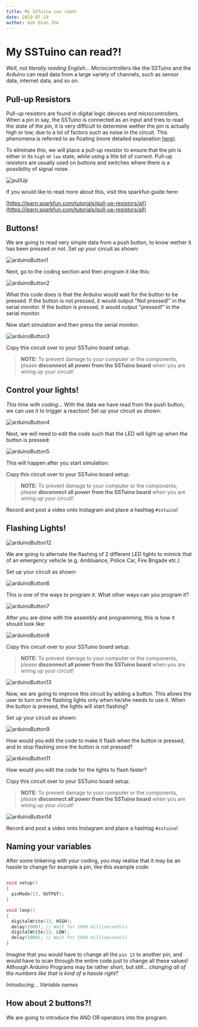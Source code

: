```yaml
---
title: My SSTuino can read!
date: 2019-07-19
author: Goh Qian Zhe
---
```


# My SSTuino can read?!

*Well, not literally reading English...* Microcontrollers like the SSTuino and the Arduino can read data from a large variety of channels, such as sensor data, internet data, and so on.

## Pull-up Resistors

Pull-up resistors are found in digital logic devices and microcontrollers. When a pin in say, the SSTuino is connected as an input and tries to read the state of the pin, it is very difficult to determine wether the pin is actually high or low, due to a lot of factors such as noise in the circuit. This phenomena is referred to as floating (more detailed explanation [here](https://learn.adafruit.com/circuit-playground-digital-input/floating-inputs)).

To eliminate this, we will place a pull-up resistor to ensure that the pin is either in its `high` or `low` state, while using a litle bit of current. Pull-up resistors are usually used on buttons and switches where there is a possibility of signal noise.

![pullUp](https://cdn.sparkfun.com/assets/6/f/b/c/7/511568b6ce395f1b40000000.jpg)

If you would like to read more about this, visit this sparkfun guide here: 

[https://learn.sparkfun.com/tutorials/pull-up-resistors/all](https://learn.sparkfun.com/tutorials/pull-up-resistors/all)

## Buttons!

We are going to read very simple data from a push button, to know wether it has been pressed or not. Set up your circuit as shown:

![arduinoButton1](https://raw.githubusercontent.com/d3lta-v/SSTuino/master/Image%20Assets/Tutorial%20Image%20Assets/5_digitalRead/arduinoButton1.png)

Next, go to the coding section and then program it like this:

![arduinoButton2](https://raw.githubusercontent.com/d3lta-v/SSTuino/master/Image%20Assets/Tutorial%20Image%20Assets/5_digitalRead/arduinoButton2.png)

What this code does is that the Arduino would wait for the button to be pressed. If the button is not pressed, it would output "Not pressed!" in the serial monitor. If the button is pressed, it would output "pressed!" in the serial monitor.

Now start simulation and then press the serial monitor:

![arduinoButton3](https://github.com/d3lta-v/SSTuino/blob/master/Image%20Assets/Tutorial%20Image%20Assets/5_digitalRead/arduinoButton3.gif?raw=true)

Copy this circuit over to your SSTuino board setup.

>**NOTE:** To prevent damage to your computer or the components, please **disconnect all power from the SSTuino board** when you are wiring up your circuit!

## Control your lights!

*This time with coding...* With the data we have read from the push button, we can use it to trigger a reaction! Set up your circuit as shown:

![arduinoButton4](https://raw.githubusercontent.com/d3lta-v/SSTuino/master/Image%20Assets/Tutorial%20Image%20Assets/5_digitalRead/arduinoButton4.png)

Next, we will need to edit the code such that the LED will light up when the button is pressed:

![arduinoButton5](https://raw.githubusercontent.com/d3lta-v/SSTuino/master/Image%20Assets/Tutorial%20Image%20Assets/5_digitalRead/arduinoButton5.png)

This will happen after you start simulation:


Copy this circuit over to your SSTuino board setup.

>**NOTE:** To prevent damage to your computer or the components, please **disconnect all power from the SSTuino board** when you are wiring up your circuit!

 Record and post a video onto Instagram and place a hashtag `#sstuino`! 

## Flashing Lights!

 ![arduinoButton12](https://github.com/d3lta-v/SSTuino/blob/master/Image%20Assets/Tutorial%20Image%20Assets/5_digitalRead/arduinoButton12.gif?raw=true)

 We are going to alternate the flashing of 2 different LED lights to mimick that of an emergency vehicle (e.g. Ambluance, Police Car, Fire Brigade etc.)

 Set up your circuit as shown:

![arduinoButton6](https://raw.githubusercontent.com/d3lta-v/SSTuino/master/Image%20Assets/Tutorial%20Image%20Assets/5_digitalRead/arduinoButton6.png)

 This is one of the ways to program it. What other ways can you program it?

![arduinoButton7](https://raw.githubusercontent.com/d3lta-v/SSTuino/master/Image%20Assets/Tutorial%20Image%20Assets/5_digitalRead/arduinoButton7.png)

After you are done with the assembly and programming, this is how it should look like:

![arduinoButton8](https://raw.githubusercontent.com/d3lta-v/SSTuino/master/Image%20Assets/Tutorial%20Image%20Assets/5_digitalRead/arduinoButton8.gif)

Copy this circuit over to your SSTuino board setup.

>**NOTE:** To prevent damage to your computer or the components, please **disconnect all power from the SSTuino board** when you are wiring up your circuit!

![arduinoButton13](https://github.com/d3lta-v/SSTuino/blob/master/Image%20Assets/Tutorial%20Image%20Assets/5_digitalRead/arduinoButton13.gif?raw=true)

Now, we are going to improve this circuit by adding a button. This allows the user to turn on the flashing lights only when he/she needs to use it. When the button is pressed, the lights will start flashing?

Set up your circuit as shown:

![arduinoButton9](https://raw.githubusercontent.com/d3lta-v/SSTuino/master/Image%20Assets/Tutorial%20Image%20Assets/5_digitalRead/arduinoButton9.png)

How would you edit the code to make it flash when the button is pressed, and to stop flashing once the button is not pressed?

![arduinoButton11](https://raw.githubusercontent.com/d3lta-v/SSTuino/master/Image%20Assets/Tutorial%20Image%20Assets/5_digitalRead/arduinoButton11.gif)

How would you edit the code for the lights to flash faster?

Copy this circuit over to your SSTuino board setup.

>**NOTE:** To prevent damage to your computer or the components, please **disconnect all power from the SSTuino board** when you are wiring up your circuit!

![arduinoButton14](https://github.com/d3lta-v/SSTuino/blob/master/Image%20Assets/Tutorial%20Image%20Assets/5_digitalRead/arduinoButton14.gif?raw=true)

Record and post a video onto Instagram and place a hashtag `#sstuino`! 

## Naming your variables

After some tinkering with your coding, you may realise that it may be an hassle to change for example a pin, like this example code:

```C++

void setup()
{
  pinMode(13, OUTPUT);
}

void loop()
{
  digitalWrite(13, HIGH);
  delay(1000); // Wait for 1000 millisecond(s)
  digitalWrite(13, LOW);
  delay(1000); // Wait for 1000 millisecond(s)
}

```

Imagine that you would have to change all the `pin 13` to another pin, and would have to scan through the entire code just to change all these values! Although Arduino Programs may be rather short, but still... *changing all of the numbers like that is kind of a hassle right?*

*Introducing... Variable names* 


## How about 2 buttons?!

 We are going to introduce the AND OR operators into the program.